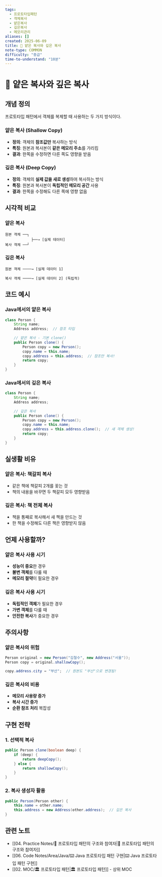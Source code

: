 ```yaml
---
tags: 
  - 프로토타입패턴
  - 객체복사
  - 얕은복사
  - 깊은복사
  - 메모리관리
aliases: []
created: 2025-06-09
title: 📝 얕은 복사와 깊은 복사
note-type: COMMON
difficulty: "중급"
time-to-understand: "10분"
---
```


# 📝 얕은 복사와 깊은 복사

## 개념 정의

프로토타입 패턴에서 객체를 복제할 때 사용하는 두 가지 방식이다.

### 얕은 복사 (Shallow Copy)
- **정의**: 객체의 **참조값만** 복사하는 방식
- **특징**: 원본과 복사본이 **같은 메모리 주소**를 가리킴
- **결과**: 한쪽을 수정하면 다른 쪽도 영향을 받음

### 깊은 복사 (Deep Copy)
- **정의**: 객체의 **실제 값을 새로 생성**하여 복사하는 방식
- **특징**: 원본과 복사본이 **독립적인 메모리 공간** 사용
- **결과**: 한쪽을 수정해도 다른 쪽에 영향 없음

## 시각적 비교

### 얕은 복사
```
원본 객체 ──┐
            ├──→ [실제 데이터]
복사 객체 ──┘
```

### 깊은 복사
```
원본 객체 ────→ [실제 데이터 1]

복사 객체 ────→ [실제 데이터 2] (독립적)
```

## 코드 예시

### Java에서의 얕은 복사
```java
class Person {
    String name;
    Address address;  // 참조 타입
    
    // 얕은 복사 - 기본 clone()
    public Person clone() {
        Person copy = new Person();
        copy.name = this.name;
        copy.address = this.address;  // 참조만 복사!
        return copy;
    }
}
```

### Java에서의 깊은 복사
```java
class Person {
    String name;
    Address address;
    
    // 깊은 복사
    public Person clone() {
        Person copy = new Person();
        copy.name = this.name;
        copy.address = this.address.clone();  // 새 객체 생성!
        return copy;
    }
}
```

## 실생활 비유

### 얕은 복사: 책갈피 복사
- 같은 책에 책갈피 2개를 꽂는 것
- 책의 내용을 바꾸면 두 책갈피 모두 영향받음

### 깊은 복사: 책 전체 복사
- 책을 통째로 복사해서 새 책을 만드는 것
- 한 책을 수정해도 다른 책은 영향받지 않음

## 언제 사용할까?

### 얕은 복사 사용 시기
- **성능이 중요**한 경우
- **불변 객체**를 다룰 때
- **메모리 절약**이 필요한 경우

### 깊은 복사 사용 시기
- **독립적인 객체**가 필요한 경우
- **가변 객체**를 다룰 때
- **안전한 복사**가 중요한 경우

## 주의사항

### 얕은 복사의 위험
```java
Person original = new Person("김철수", new Address("서울"));
Person copy = original.shallowCopy();

copy.address.city = "부산";  // 원본도 "부산"으로 변경됨!
```

### 깊은 복사의 비용
- **메모리 사용량 증가**
- **복사 시간 증가**
- **순환 참조 처리** 복잡성

## 구현 전략

### 1. 선택적 복사
```java
public Person clone(boolean deep) {
    if (deep) {
        return deepCopy();
    } else {
        return shallowCopy();
    }
}
```

### 2. 복사 생성자 활용
```java
public Person(Person other) {
    this.name = other.name;
    this.address = new Address(other.address);  // 깊은 복사
}
```

## 관련 노트
- [[04. Practice Notes/📝 프로토타입 패턴의 구조와 참여자|📝 프로토타입 패턴의 구조와 참여자]]
- [[06. Code Notes/Area/Java/⌨️ Java 프로토타입 패턴 구현|⌨️ Java 프로토타입 패턴 구현]]
- [[02. MOC/🏛️ 프로토타입 패턴|🏛️ 프로토타입 패턴]] - 상위 MOC 